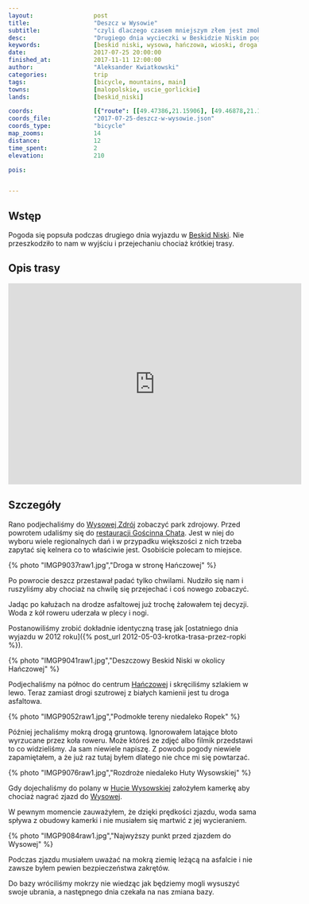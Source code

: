```yaml
---
layout:                 post
title:                  "Deszcz w Wysowie"
subtitle:               "czyli dlaczego czasem mniejszym złem jest zmoknąć niż się nudzić"
desc:                   "Drugiego dnia wycieczki w Beskidzie Niskim pogoda była bardzo deszczowa. Chcąc wykorzystać czas pomimo deszczu postanowiliśmy przejechać się robiąc pętlę przez wieś Ropki."
keywords:               [beskid niski, wysowa, hańczowa, wioski, droga polna]
date:                   2017-07-25 20:00:00
finished_at:            2017-11-11 12:00:00
author:                 "Aleksander Kwiatkowski"
categories:             trip
tags:                   [bicycle, mountains, main]
towns:                  [malopolskie, uscie_gorlickie]
lands:                  [beskid_niski]

coords:                 [{"route": [[49.47386,21.15906], [49.46878,21.14712], [49.45941,21.12283], [49.44011,21.14738], [49.44128,21.17373], [49.45690,21.16180], [49.47297,21.15957]], "type": "bicycle"}]
coords_file:            "2017-07-25-deszcz-w-wysowie.json"
coords_type:            "bicycle"
map_zooms:              14
distance:               12
time_spent:             2
elevation:              210

pois:


---
```


[wiki-beskid-niski]: https://pl.wikipedia.org/wiki/Beskid_Niski
[wiki-wysowa]: https://pl.wikipedia.org/wiki/Wysowa-Zdr%C3%B3j
[wiki-hanczowa]: https://pl.wikipedia.org/wiki/Ha%C5%84czowa
[wiki-huta-wysowska]: https://pl.wikipedia.org/wiki/Huta_Wysowska

[goscinna-chata]: http://www.goscinna-chata.pl/wysowa/restauracja/

Wstęp
-----

Pogoda się popsuła podczas drugiego dnia wyjazdu w [Beskid Niski][wiki-beskid-niski].
Nie przeszkodziło to nam w wyjściu i przejechaniu chociaż krótkiej trasy.

Opis trasy
----------

<iframe height='405' width='590' frameborder='0' allowtransparency='true' scrolling='no' src='https://www.strava.com/activities/1100922367/embed/18a76aac9114c211210746b9381199c58d211949'></iframe>

Szczegóły
---------


Rano podjechaliśmy do [Wysowej Zdrój][wiki-wysowa] zobaczyć park zdrojowy.
Przed powrotem udaliśmy się do [restauracji Gościnna Chata][goscinna-chata].
Jest w niej do wyboru wiele regionalnych dań i
w przypadku większości z nich trzeba
zapytać się kelnera co to właściwie jest. Osobiście polecam to miejsce.

{% photo "IMGP9037raw1.jpg","Droga w stronę Hańczowej" %}

Po powrocie deszcz przestawał padać tylko chwilami. Nudziło się nam i
ruszyliśmy aby chociaż na chwilę się przejechać i coś nowego zobaczyć.

Jadąc po kałużach na drodze asfaltowej już trochę żałowałem tej decyzji.
Woda z kół roweru uderzała w plecy i nogi.

Postanowiliśmy zrobić dokładnie identyczną trasę jak
[ostatniego dnia wyjazdu w 2012 roku]({% post_url 2012-05-03-krotka-trasa-przez-ropki %}).

{% photo "IMGP9041raw1.jpg","Deszczowy Beskid Niski w okolicy Hańczowej" %}

Podjechaliśmy na północ do centrum [Hańczowej][wiki-hanczowa] i skręciliśmy
szlakiem w lewo. Teraz zamiast drogi szutrowej z białych kamienii jest tu
droga asfaltowa.

{% photo "IMGP9052raw1.jpg","Podmokłe tereny niedaleko Ropek" %}

Później jechaliśmy mokrą drogą gruntową. Ignorowałem latające
błoto wyrzucane przez koła roweru.
Może któreś ze zdjęć albo filmik przedstawi to co widzieliśmy.
Ja sam niewiele napiszę.
Z powodu pogody niewiele zapamiętałem, a że już raz tutaj byłem
dlatego nie chce mi się powtarzać.

{% photo "IMGP9076raw1.jpg","Rozdroże niedaleko Huty Wysowskiej" %}

Gdy dojechaliśmy do polany w [Hucie Wysowskiej][wiki-huta-wysowska] założyłem
kamerkę aby chociaż nagrać zjazd do [Wysowej][wiki-wysowa].

W pewnym momencie zauważyłem, że dzięki prędkości zjazdu, woda sama spływa z
obudowy kamerki i nie musiałem się martwić z jej wycieraniem.

{% photo "IMGP9084raw1.jpg","Najwyższy punkt przed zjazdem do Wysowej" %}

Podczas zjazdu musiałem uważać na mokrą ziemię leżącą na asfalcie i nie zawsze
byłem pewien bezpieczeństwa zakrętów.

Do bazy wróciliśmy mokrzy nie wiedząc jak będziemy mogli wysuszyć swoje ubrania,
a następnego dnia czekała na nas zmiana bazy.

